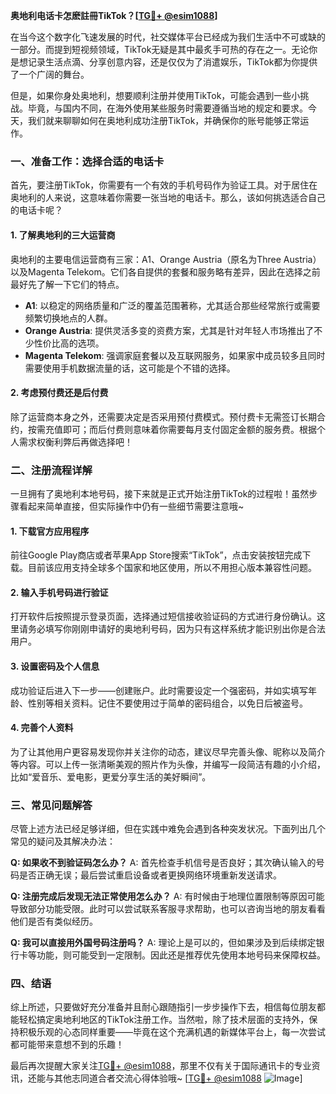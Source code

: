 **奥地利电话卡怎麽註冊TikTok？[[TG💪+ @esim1088](https://t.me/s/esim1088)]**

在当今这个数字化飞速发展的时代，社交媒体平台已经成为我们生活中不可或缺的一部分。而提到短视频领域，TikTok无疑是其中最炙手可热的存在之一。无论你是想记录生活点滴、分享创意内容，还是仅仅为了消遣娱乐，TikTok都为你提供了一个广阔的舞台。

但是，如果你身处奥地利，想要顺利注册并使用TikTok，可能会遇到一些小挑战。毕竟，与国内不同，在海外使用某些服务时需要遵循当地的规定和要求。今天，我们就来聊聊如何在奥地利成功注册TikTok，并确保你的账号能够正常运作。

### 一、准备工作：选择合适的电话卡

首先，要注册TikTok，你需要有一个有效的手机号码作为验证工具。对于居住在奥地利的人来说，这意味着你需要一张当地的电话卡。那么，该如何挑选适合自己的电话卡呢？

#### 1. **了解奥地利的三大运营商**
奥地利的主要电信运营商有三家：A1、Orange Austria（原名为Three Austria）以及Magenta Telekom。它们各自提供的套餐和服务略有差异，因此在选择之前最好先了解一下它们的特点。

- **A1**: 以稳定的网络质量和广泛的覆盖范围著称，尤其适合那些经常旅行或需要频繁切换地点的人群。
- **Orange Austria**: 提供灵活多变的资费方案，尤其是针对年轻人市场推出了不少性价比高的选项。
- **Magenta Telekom**: 强调家庭套餐以及互联网服务，如果家中成员较多且同时需要使用手机数据流量的话，这可能是个不错的选择。

#### 2. **考虑预付费还是后付费**
除了运营商本身之外，还需要决定是否采用预付费模式。预付费卡无需签订长期合约，按需充值即可；而后付费则意味着你需要每月支付固定金额的服务费。根据个人需求权衡利弊后再做选择吧！

### 二、注册流程详解

一旦拥有了奥地利本地号码，接下来就是正式开始注册TikTok的过程啦！虽然步骤看起来简单直接，但实际操作中仍有一些细节需要注意哦~

#### 1. **下载官方应用程序**
前往Google Play商店或者苹果App Store搜索“TikTok”，点击安装按钮完成下载。目前该应用支持全球多个国家和地区使用，所以不用担心版本兼容性问题。

#### 2. **输入手机号码进行验证**
打开软件后按照提示登录页面，选择通过短信接收验证码的方式进行身份确认。这里请务必填写你刚刚申请好的奥地利号码，因为只有这样系统才能识别出你是合法用户。

#### 3. **设置密码及个人信息**
成功验证后进入下一步——创建账户。此时需要设定一个强密码，并如实填写年龄、性别等相关资料。记住不要使用过于简单的密码组合，以免日后被盗号。

#### 4. **完善个人资料**
为了让其他用户更容易发现你并关注你的动态，建议尽早完善头像、昵称以及简介等内容。可以上传一张清晰美观的照片作为头像，并编写一段简洁有趣的小介绍，比如“爱音乐、爱电影，更爱分享生活的美好瞬间”。

### 三、常见问题解答

尽管上述方法已经足够详细，但在实践中难免会遇到各种突发状况。下面列出几个常见的疑问及其解决办法：

**Q: 如果收不到验证码怎么办？**
A: 首先检查手机信号是否良好；其次确认输入的号码是否正确无误；最后尝试重启设备或者更换网络环境重新发送请求。

**Q: 注册完成后发现无法正常使用怎么办？**
A: 有时候由于地理位置限制等原因可能导致部分功能受限。此时可以尝试联系客服寻求帮助，也可以咨询当地的朋友看看他们是否有类似经历。

**Q: 我可以直接用外国号码注册吗？**
A: 理论上是可以的，但如果涉及到后续绑定银行卡等功能，则可能受到一定限制。因此还是推荐优先使用本地号码来保障权益。

### 四、结语

综上所述，只要做好充分准备并且耐心跟随指引一步步操作下去，相信每位朋友都能轻松搞定奥地利地区的TikTok注册工作。当然啦，除了技术层面的支持外，保持积极乐观的心态同样重要——毕竟在这个充满机遇的新媒体平台上，每一次尝试都可能带来意想不到的乐趣！

最后再次提醒大家关注[TG💪+ @esim1088](https://t.me/s/esim1088)，那里不仅有关于国际通讯卡的专业资讯，还能与其他志同道合者交流心得体验哦~ [[TG💪+ @esim1088](https://t.me/s/esim1088) ![Image](https://i.postimg.cc/4NQfJmqS/Snipaste-2025-05-13-00-14-12.png)]